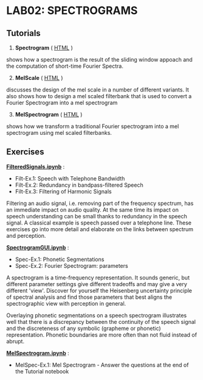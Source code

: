 # LAB02: SPECTROGRAMS


## Tutorials

1. **Spectrogram**
\( [HTML](https://compi1234.github.io/spchlab/Tutorials/Spectrogram.html) \) 

shows how a spectrogram is the result of the sliding window appoach and the computation of short-time Fourier Spectra.

2. **MelScale**   \(  [HTML](https://compi1234.github.io/spchlab/Tutorials/MelScale.html) \)  

discusses the design of the mel scale in a number of different variants.
It also shows how to design a mel scaled filterbank that is used to convert a Fourier Spectrogram into a mel spectrogram

3. **MelSpectrogram** \(  [HTML](https://compi1234.github.io/spchlab/Tutorials/MelSpectrogram.html) \)
   
shows how we transform a traditional Fourier spectrogram into a mel spectrogram using mel scaled filterbanks.

## Exercises

**[FilteredSignals.ipynb](FilteredSignals.ipynb)** :
+ Filt-Ex.1: Speech with Telephone Bandwidth
+ Filt-Ex.2: Redundancy in bandpass-filtered Speech
+ Filt-Ex.3: Filtering of Harmonic Signals

Filtering an audio signal, i.e. removing part of the frequency spectrum,  has an immediate impact on audio quality.   At the same time its impact on speech understanding can be small thanks to redundancy in the speech signal.   A classical example is speech passed over a telephone line.   These exercises go into more detail and elaborate on the links between spectrum and perception.

**[SpectrogramGUI.ipynb](SpectrogramGUI.ipynb)** :
+ Spec-Ex.1: Phonetic Segmentations
+ Spec-Ex.2: Fourier Spectrogram: parameters

A spectrogram is a time-frequency representation. It sounds generic, but different parameter settings give different tradeoffs and may give a very different 'view'.
Discover for yourself the Heisenberg uncertainty principle of spectral analysis and find those parameters that best aligns
the spectrographic view with perception in general.

Overlaying phonetic segmentations on a speech spectrogram illustrates well that there is a discrepancy between the continuity of
the speech signal and the discreteness of any symbolic (grapheme or phonetic) representation.  Phonetic boundaries
are more often than not fluid instead of abrupt.

**[MelSpectrogram.ipynb](MelSpectrogram.ipynb)** :   
 + MelSpec-Ex.1: Mel Spectrogram - Answer the questions at the end of the Tutorial notebook